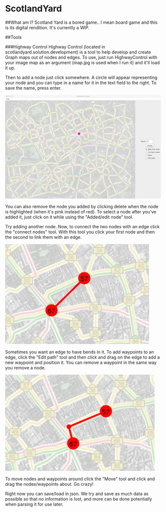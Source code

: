 # ScotlandYard

##What am I?
Scotland Yard is a bored game.. I mean board game and this is its digital rendition. It's currently a WIP.

##Tools

###Highway Control
Highway Control (located in scotlandyard.solution.development) is a tool to help develop and create Graph maps out of nodes and edges. To use, just run HighwayControl with your image map as an argument (map.jpg is used when I run it) and it'll load it up.

Then to add a node just click somewhere. A circle will appear representing your node and you can type in a name for it in the text field to the right. To save the name, press enter.

![add first](readme-res/add_first.png)

You can also remove the node you added by clicking delete when the node is highlighted (when it's pink instead of red). To select a node after you've added it, just click on it while using the "Added/edit node" tool.

Try adding another node. Now, to connect the two nodes with an edge click the "connect nodes" tool. With this tool you click your first node and then the second to link them with an edge.

![add path](readme-res/add_path.png)

Sometimes you want an edge to have bends in it. To add waypoints to an edge, click the "Edit path" tool and then click and drag on the edge to add a new waypoint and position it. You can remove a waypoint in the same way you remove a node.

![edit path](readme-res/edit_path.png)

To move nodes and waypoints around click the "Move" tool and click and drag the nodes/waypoints about. Go crazy!

Right now you can save/load in json. We try and save as much data as possible so that no information is lost, and more can be done potentially when parsing it for use later.